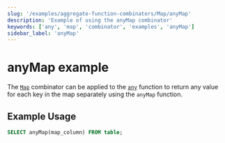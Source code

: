 ```yaml
---
slug: '/examples/aggregate-function-combinators/Map/anyMap'
description: 'Example of using the anyMap combinator'
keywords: ['any', 'map', 'combinator', 'examples', 'anyMap']
sidebar_label: 'anyMap'
---
```


# anyMap example

The [`Map`](/sql-reference/aggregate-functions/combinators#-map) combinator can be applied to the [`any`](/sql-reference/aggregate-functions/reference/any) function to return any value for each key in the map separately using the `anyMap` function.

## Example Usage

```sql
SELECT anyMap(map_column) FROM table;
``` 